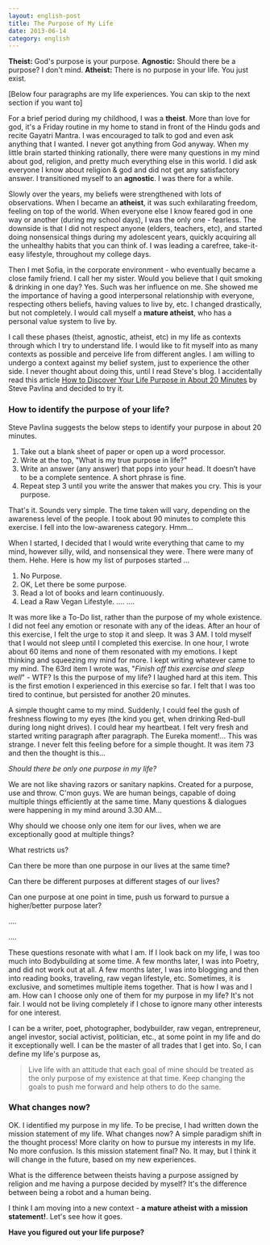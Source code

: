 ```yaml
---
layout: english-post
title: The Purpose of My Life
date: 2013-06-14
category: english
---
```


**Theist:** God's purpose is your purpose.
**Agnostic:** Should there be a purpose? I don't mind.
**Atheist:** There is no purpose in your life. You just exist.

[Below four paragraphs are my life experiences. You can skip to the next section if you want to]

For a brief period during my childhood, I was a **theist**. More than love for god, it's a Friday routine in my home to stand in front of the Hindu gods and recite Gayatri Mantra. I was encouraged to talk to god and even ask anything that I wanted. I never got anything from God anyway. When my little brain started thinking rationally, there were many questions in my mind about god, religion, and pretty much everything else in this world. I did ask everyone I know about religion & god and did not get any satisfactory answer. I transitioned myself to an **agnostic**. I was there for a while.

Slowly over the years, my beliefs were strengthened with lots of observations. When I became an **atheist**, it was such exhilarating freedom, feeling on top of the world. When everyone else I know feared god in one way or another (during my school days), I was the only one - fearless. The downside is that I did not respect anyone (elders, teachers, etc), and started doing nonsensical things during my adolescent years, quickly acquiring all the unhealthy habits that you can think of. I was leading a carefree, take-it-easy lifestyle, throughout my college days.

Then I met Sofia, in the corporate environment - who eventually became a close family friend. I call her my sister. Would you believe that I quit smoking & drinking in one day? Yes. Such was her influence on me. She showed me the importance of having a good interpersonal relationship with everyone, respecting others beliefs, having values to live by, etc. I changed drastically, but not completely. I would call myself a **mature atheist**, who has a personal value system to live by.

I call these phases (theist, agnostic, atheist, etc) in my life as contexts through which I try to understand life. I would like to fit myself into as many contexts as possible and perceive life from different angles. I am willing to undergo a context against my belief system, just to experience the other side. I never thought about doing this, until I read Steve's blog. I accidentally read this article [How to Discover Your Life Purpose in About 20 Minutes](http://www.stevepavlina.com/blog/2005/01/how-to-discover-your-life-purpose-in-about-20-minutes/) by Steve Pavlina and decided to try it.

### How to identify the purpose of your life?

Steve Pavlina suggests the below steps to identify your purpose in about 20 minutes.

1. Take out a blank sheet of paper or open up a word processor.
2. Write at the top, "What is my true purpose in life?"
3. Write an answer (any answer) that pops into your head. It doesn’t have to be a complete sentence. A short phrase is fine.
4. Repeat step 3 until you write the answer that makes you cry. This is your purpose.

That's it. Sounds very simple. The time taken will vary, depending on the awareness level of the people. I took about 90 minutes to complete this exercise. I fell into the low-awareness category. Hmm...

When I started, I decided that I would write everything that came to my mind, however silly, wild, and nonsensical they were. There were many of them. Hehe. Here is how my list of purposes started ...

1. No Purpose.
2. OK, Let there be some purpose.
3. Read a lot of books and learn continuously.
4. Lead a Raw Vegan Lifestyle.
....
....

It was more like a To-Do list, rather than the purpose of my whole existence. I did not feel any emotion or resonate with any of the ideas. After an hour of this exercise, I felt the urge to stop it and sleep. It was 3 AM. I told myself that I would not sleep until I completed this exercise. In one hour, I wrote about 60 items and none of them resonated with my emotions. I kept thinking and squeezing my mind for more. I kept writing whatever came to my mind. The 63rd item I wrote was, "<i>Finish off this exercise and sleep well</i>" - WTF? Is this the purpose of my life? I laughed hard at this item. This is the first emotion I experienced in this exercise so far. I felt that I was too tired to continue, but persisted for another 20 minutes.

A simple thought came to my mind. Suddenly, I could feel the gush of freshness flowing to my eyes (the kind you get, when drinking Red-bull during long night drives). I could hear my heartbeat. I felt very fresh and started writing paragraph after paragraph. The Eureka moment!... This was strange. I never felt this feeling before for a simple thought. It was item 73 and then the thought is this...

*Should there be only one purpose in my life?*

We are not like shaving razors or sanitary napkins. Created for a purpose, use and throw. C'mon guys. We are human beings, capable of doing multiple things efficiently at the same time. Many questions & dialogues were happening in my mind around 3.30 AM...

Why should we choose only one item for our lives, when we are exceptionally good at multiple things?

What restricts us?

Can there be more than one purpose in our lives at the same time?

Can there be different purposes at different stages of our lives?

Can one purpose at one point in time, push us forward to pursue a higher/better purpose later?

....

....

These questions resonate with what I am. If I look back on my life, I was too much into Bodybuilding at some time. A few months later, I was into Poetry, and did not work out at all. A few months later, I was into blogging and then into reading books, traveling, raw vegan lifestyle, etc. Sometimes, it is exclusive, and sometimes multiple items together. That is how I was and I am. How can I choose only one of them for my purpose in my life? It's not fair. I would not be living completely if I chose to ignore many other interests for one interest.

I can be a writer, poet, photographer, bodybuilder, raw vegan, entrepreneur, angel investor, social activist, politician, etc., at some point in my life and do it exceptionally well. I can be the master of all trades that I get into. So, I can define my life's purpose as,

> Live life with an attitude that each goal of mine should be treated as the only purpose of my existence at that time. Keep changing the goals to push me forward and help others to do the same.

### What changes now?

OK. I identified my purpose in my life. To be precise, I had written down the mission statement of my life. What changes now? A simple paradigm shift in the thought process! More clarity on how to pursue my interests in my life. No more confusion. Is this mission statement final? No. It may, but I think it will change in the future, based on my new experiences.

What is the difference between theists having a purpose assigned by religion and me having a purpose decided by myself? It's the difference between being a robot and a human being.

I think I am moving into a new context - **a mature atheist with a mission statement!**. Let's see how it goes.

**Have you figured out your life purpose?**
